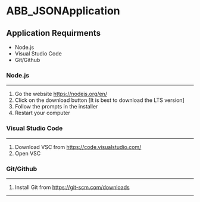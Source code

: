 # ABB_JSONApplication

## Application Requirments
- Node.js
- Visual Studio Code
- Git/Github

### Node.js
----
1. Go the website https://nodejs.org/en/
2. Click on the download button [It is best to download the LTS version]
3. Follow the prompts in the installer
4. Restart your computer

### Visual Studio Code
---
1. Download VSC from https://code.visualstudio.com/
2. Open VSC

### Git/Github
---
1. Install Git from https://git-scm.com/downloads
---


